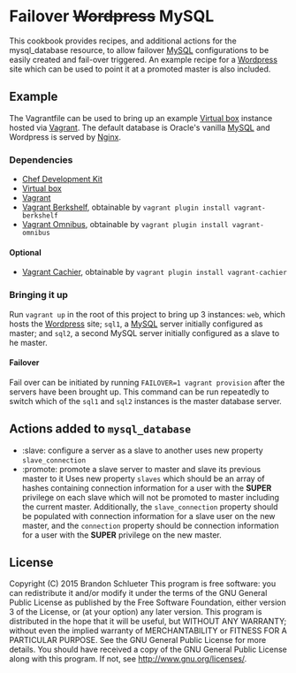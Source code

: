# Failover <s>Wordpress</s> MySQL 

This cookbook provides recipes, and additional actions for the mysql_database resource, to allow failover [MySQL][] configurations to be easily created and fail-over triggered. An example recipe for a [Wordpress][] site which can be used to point it at a promoted master is also included.

## Example

The Vagrantfile can be used to bring up an example [Virtual box][] instance hosted via [Vagrant][]. The default database is Oracle's vanilla [MySQL][] and Wordpress is served by [Nginx][].

### Dependencies

- [Chef Development Kit][]
- [Virtual box][]
- [Vagrant][]
- [Vagrant Berkshelf][], obtainable by `vagrant plugin install vagrant-berkshelf`
- [Vagrant Omnibus][], obtainable by `vagrant plugin install vagrant-omnibus`

#### Optional

- [Vagrant Cachier][], obtainable by `vagrant plugin install vagrant-cachier`

### Bringing it up

Run `vagrant up` in the root of this project to bring up 3 instances: `web`, which hosts the [Wordpress][] site; `sql1`, a [MySQL][] server initially configured as master; and `sql2`, a second MySQL server initially configured as a slave to he master.

#### Failover

Fail over can be initiated by running `FAILOVER=1 vagrant provision` after the servers have been brought up. This command can be run repeatedly to switch which of the `sql1` and `sql2` instances is the master database server. 

## Actions added to `mysql_database`

- :slave: configure a server as a slave to another
    uses new property `slave_connection`
- :promote: promote a slave server to master and slave its previous master to it
    Uses new property `slaves` which should be an array of hashes containing connection information for a user with the __SUPER__ privilege on each slave which will not be promoted to master including the current master. Additionally, the `slave_connection` property should be populated with connection information for a slave user on the new master, and the `connection` property should be connection information for a user with the __SUPER__ privilege on the new master. 

## License

Copyright (C) 2015 Brandon Schlueter
This program is free software: you can redistribute it and/or modify
it under the terms of the GNU General Public License as published by
the Free Software Foundation, either version 3 of the License, or
(at your option) any later version.
This program is distributed in the hope that it will be useful,
but WITHOUT ANY WARRANTY; without even the implied warranty of
MERCHANTABILITY or FITNESS FOR A PARTICULAR PURPOSE.  See the
GNU General Public License for more details.
You should have received a copy of the GNU General Public License
along with this program.  If not, see <http://www.gnu.org/licenses/>.

[Wordpress]: https://wordpress.org/
[Virtual box]: https://www.virtualbox.org/
[Vagrant]: https://www.vagrantup.com/
[MySQL]: http://www.mysql.org/
[Nginx]: http://nginx.org/
[Chef Development Kit]: https://downloads.chef.io/chef-dk/
[Vagrant Omnibus]: https://github.com/chef/vagrant-omnibus
[Vagrant Cachier]: http://fgrehm.viewdocs.io/vagrant-cachier
[Vagrant Berkshelf]: https://github.com/berkshelf/vagrant-berkshelf

